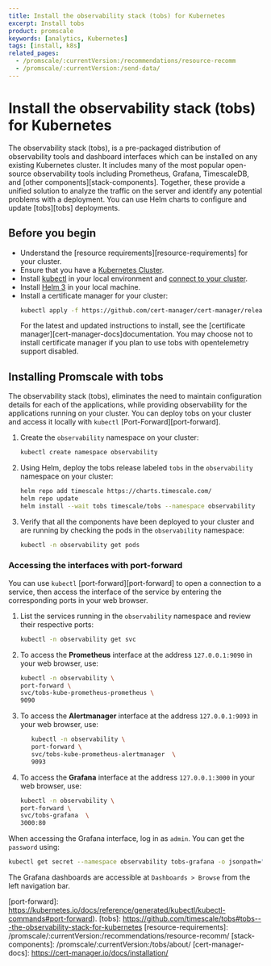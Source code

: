 ```yaml
---
title: Install the observability stack (tobs) for Kubernetes
excerpt: Install tobs
product: promscale
keywords: [analytics, Kubernetes]
tags: [install, k8s]
related_pages:
  - /promscale/:currentVersion:/recommendations/resource-recomm
  - /promscale/:currentVersion:/send-data/
---
```


# Install the observability stack (tobs) for Kubernetes
The observability stack (tobs), is a pre-packaged distribution of observability
tools and dashboard interfaces which can be installed on any existing Kubernetes
cluster. It includes many of the most popular open-source observability tools
including Prometheus, Grafana, TimescaleDB, and [other components][stack-components].
Together, these provide a unified solution to analyze the traffic on the
server and identify any potential problems with a deployment. You can use Helm
charts to configure and update [tobs][tobs] deployments. 

 
## Before you begin
*  Understand the [resource requirements][resource-requirements] for your cluster.
*  Ensure that you have a [Kubernetes Cluster][kubernetes-cluster]. 
*  Install [kubectl][kubectl] in your local environment and [connect to your cluster][connect-to-cluster].
*  Install [Helm 3][helm] in your local machine.
* Install a certificate manager for your cluster:
   ```bash
   kubectl apply -f https://github.com/cert-manager/cert-manager/releases/download/v1.8.0/cert-manager.yaml
   ```
   <highlight type="note">
   For the latest and updated instructions to install, see the [certificate manager][cert-manager-docs]documentation.
   You may choose not to install certificate manager if you plan to use tobs with opentelemetry support disabled.
   </highlight> 

## Installing Promscale with tobs 
The observability stack (tobs), eliminates the need to maintain configuration
details for each of the applications, while providing observability for the
applications running on your cluster. You can deploy tobs on your cluster and
access it locally with `kubectl` [Port-Forward][port-forward].

<procedure>

1.  Create the `observability` namespace on your cluster:
    ```bash
    kubectl create namespace observability
    ```   
1.  Using Helm, deploy the tobs release labeled `tobs` in the `observability`
    namespace on your cluster:
    ```bash
    helm repo add timescale https://charts.timescale.com/
    helm repo update
    helm install --wait tobs timescale/tobs --namespace observability
    ```
1.  Verify that all the components have been deployed to your cluster and are
    running by checking the pods in the `observability` namespace:
    ```bash
    kubectl -n observability get pods
    ```
    
</procedure>

### Accessing the interfaces with port-forward

<procedure>

You can use `kubectl` [port-forward][port-forward] to open a connection to a
service, then access the interface of the service by entering the corresponding
ports in your web browser.

1.  List the services running in the `observability` namespace and review their
    respective ports:
    ```bash
    kubectl -n observability get svc
    ```
1. To access the **Prometheus** interface at the address `127.0.0.1:9090` in
   your web browser, use:
   ```bash
   kubectl -n observability \
   port-forward \
   svc/tobs-kube-prometheus-prometheus \
   9090
   ```
1. To access the **Alertmanager** interface at the address `127.0.0.1:9093` in
   your web browser, use:
   ```bash
      kubectl -n observability \
      port-forward \
      svc/tobs-kube-prometheus-alertmanager  \
      9093
   ```   
1. To access the **Grafana** interface at the address `127.0.0.1:3000` in your
   web browser, use:
   ```bash
   kubectl -n observability \
   port-forward \
   svc/tobs-grafana  \
   3000:80
   ```

</procedure>

When accessing the Grafana interface, log in as `admin`. You can get the
`password` using:
   ```bash
   kubectl get secret --namespace observability tobs-grafana -o jsonpath="{.data.admin-password}" | base64 --decode ; echo
   ```
   The Grafana dashboards are accessible at `Dashboards > Browse` from the left navigation bar.

[kubernetes-cluster]: https://kubernetes.io/docs/setup/production-environment/
[helm]: https://helm.sh/docs/intro/install/
[kubectl]: https://kubernetes.io/docs/tasks/tools/#kubectl
[connect-to-cluster]: https://kubernetes.io/docs/tasks/tools/install-kubectl-macos/#verify-kubectl-configuration
[port-forward]: https://kubernetes.io/docs/reference/generated/kubectl/kubectl-commands#port-forward).
[tobs]: https://github.com/timescale/tobs#tobs---the-observability-stack-for-kubernetes
[resource-requirements]: /promscale/:currentVersion:/recommendations/resource-recomm/ 
[stack-components]: /promscale/:currentVersion:/tobs/about/
[cert-manager-docs]: https://cert-manager.io/docs/installation/
